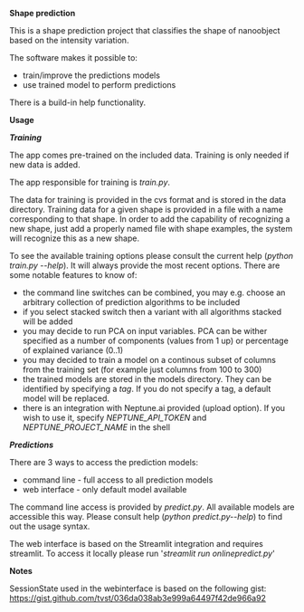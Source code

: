 **Shape prediction**

This is a shape prediction project that classifies the shape of nanoobject based on the intensity variation.

The software makes it possible to:
- train/improve the predictions models
- use trained model to perform predictions

There is a build-in help functionality.

**Usage**

***Training***

The app comes pre-trained on the included data. Training is only needed if new data is added.

The app responsible for training is _train.py_.

The data for training is provided in the cvs format and is stored in the data directory. Training data for a given shape is provided in a file with a name corresponding to that shape. In order to add the capability of recognizing a new shape, just add a properly named file with shape examples, the system will recognize this as a new shape.

To see the available training options please consult the current help (_python train.py --help_). It will always provide the most recent options. There are some notable features to know of:
- the command line switches can be combined, you may e.g. choose an arbitrary collection of prediction algorithms to be included
- if you select stacked switch then a variant with all algorithms stacked will be added
- you may decide to run PCA on input variables. PCA can be wither specified as a number of components (values from 1 up) or percentage of explained variance (0..1)
- you may decided to train a model on a continous subset of columns from the training set (for example just columns from 100 to 300) 
- the trained models are stored in the models directory. They can be identified by specifying a _tag_. If you do not specify a tag, a default model will be replaced.
- there is an integration with Neptune.ai provided (upload option). If you wish to use it, specify _NEPTUNE_API_TOKEN_ and _NEPTUNE_PROJECT_NAME_ in the shell  

***Predictions***

There are 3 ways to access the prediction models:
- command line - full access to all prediction models
- web interface - only default model available

The command line access is provided by _predict.py_. All available models are accessible this way. Please consult help (_python predict.py--help_) to find out the usage syntax.

The web interface is based on the Streamlit integration and requires streamlit. To access it locally please run '_streamlit run onlinepredict.py_'

**Notes**

SessionState used in the webinterface is based on the following gist: https://gist.github.com/tvst/036da038ab3e999a64497f42de966a92
